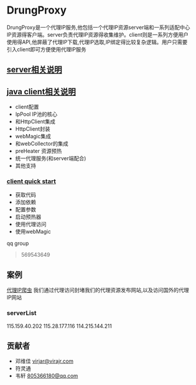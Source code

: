 # DrungProxy
DrungProxy是一个代理IP服务,他包括一个代理IP资源server端和一系列适配中心IP资源得客户端。server负责代理IP资源得收集维护。client则是一系列方便用户使用得API,他屏蔽了代理IP下载,代理IP选取,IP绑定得比较复杂逻辑。用户只需要引入client即可方便使用代理IP服务

## [server相关说明](./doc/server.md )

## [java client相关说明](./doc/client.md)
- client配置
- IpPool IP池的核心
- 和HttpClient集成
- HttpClient封装
- webMagic集成
- 和webCollector的集成
- preHeater 资源预热
- 统一代理服务(和server端配合)
- 其他支持

### [client quick start](./doc/client_quick_start.md)
- 获取代码
- 添加依赖
- 配置参数
- 启动预热器
- 使用代理访问
- 使用webMagic


qq group 
> 569543649

## 案例
[代理IP爬虫](http://115.159.40.202:8080/#/index) 我们通过代理访问封堵我们的代理资源发布网站,以及访问国外的代理IP网站

### serverList
115.159.40.202
115.28.177.116
114.215.144.211

## 贡献者
- 邓维佳 virjar@virajr.com
- 符灵通 
- 韦轩 805366180@qq.com